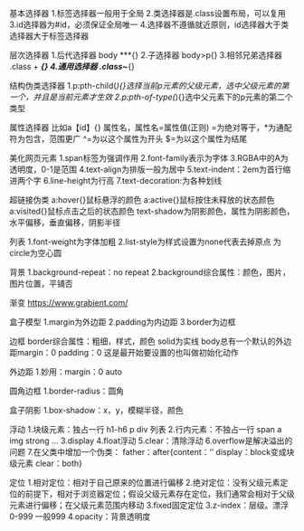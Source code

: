 基本选择器
1.标签选择器一般用于全局
2.类选择器是.class设置布局，可以复用
3.id选择器为#id，必须保证全局唯一
4.选择器不遵循就近原则，id选择器大于类选择器大于标签选择器



层次选择器
1.后代选择器  body ***{}
2.子选择器  body>p{}
3.相邻兄弟选择器 .class + ***{}
4.通用选择器 .class~***{}



结构伪类选择器
1.p:pth-child(*){}选择当前p元素的父级元素，选中父级元素的第一个，并且是当前元素才生效
2.p:pth-of-type(*){}选中父元素下的p元素的第二个类型



属性选择器
比如a【id】{}   属性名，属性名=属性值(正则)
=为绝对等于，*为通配符为包含，范围更广
^=为以这个属性为开头
$=为以这个属性为结尾


美化网页元素
1.span标签为强调作用
2.font-family表示为字体
3.RGBA中的A为透明度，0-1是范围
4.text-align为排版一般为居中
5.text-indent：2em为首行缩进两个字
6.line-height为行高
7.text-decoration:为各种划线

超链接伪类
a:hover{}鼠标悬浮的颜色
a:active{}鼠标按住未释放的状态颜色
a:visited{}鼠标点击之后的状态颜色
text-shadow为阴影颜色，属性为阴影颜色，水平偏移，垂直偏移，阴影半径


列表
1.font-weight为字体加粗
2.list-style为样式设置为none代表去掉原点  为circle为空心圆



背景
1.background-repeat：no repeat
2.background综合属性：颜色，图片，图片位置，平铺否

渐变
https://www.grabient.com/

盒子模型
1.margin为外边距
2.padding为内边距
3.border为边框

边框
border综合属性：粗细，样式，颜色  solid为实线
body总有一个默认的外边距margin：0 padding：0  这是最开始要设置的也叫做初始化动作

外边距
1.妙用：margin：0 auto


圆角边框
1.border-radius：圆角

盒子阴影
1.box-shadow：x，y，模糊半径，颜色

浮动
1.块级元素：独占一行   h1-h6   p  div   列表
2.行内元素：不独占一行  span a img strong ...
3.display
4.float浮动
5.clear：清除浮动
6.overflow是解决溢出的问题
7.在父类中增加一个伪类：  father：after{content：‘’  display：block变成块级元素    clear：both}


定位
1.相对定位：相对于自己原来的位置进行偏移
2.绝对定位：没有父级元素定位的前提下，相对于浏览器定位；假设父级元素存在定位，我们通常会相对于父级元素进行偏移；在父级元素范围内移动
3.fixed固定定位
3.z-index：层级。漂浮 0-999 一般999
4.opacity：背景透明度        